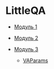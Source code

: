 # LittleQA

* [Модуль 1](https://github.com/SmallOgranization/LittleQA/blob/df4748ddee4c8afa86b29ef9e96324ef6c442055/features/%D0%9C%D0%BE%D0%B4%D1%83%D0%BB%D1%8C%201/%D0%97%D0%B0%D0%BA%D0%B0%D0%B7%D1%8B/%D0%9C%D0%BE%D0%B4%D1%83%D0%BB%D1%8C1.feature)
* [Модуль 2](https://github.com/SmallOgranization/LittleQA/blob/bc2308af6974c2213bff6f1b54b87aa6c48d96e0/features/%D0%9C%D0%BE%D0%B4%D1%83%D0%BB%D1%8C%202/%D0%97%D0%B0%D0%BA%D0%B0%D0%B7%D1%8B/%D0%9F%D1%80%D0%BE%D0%B2%D0%B5%D1%80%D0%BA%D0%B0%20%D1%80%D0%B0%D1%81%D1%87%D0%B5%D1%82%D0%B0%20%D0%BF%D0%BE%D0%BB%D1%8F%20%D0%BA%D0%BE%D0%BB%D0%B8%D1%87%D0%B5%D1%81%D1%82%D0%B2%D0%BE%20(%D0%B8%D1%82%D0%BE%D0%B3).feature)
* [Модуль 3](https://github.com/SmallOgranization/LittleQA/blob/e7edcb82069ed6b7b04c7dd99d645839558b15cd/features/%D0%9C%D0%BE%D0%B4%D1%83%D0%BB%D1%8C%203/%D0%9C%D0%BE%D0%B4%D1%83%D0%BB%D1%8C%203,%20%D0%BE%D0%BF%D0%B8%D1%81%D0%B0%D0%BD%D0%B8%D0%B5%20%D0%BE%D1%88%D0%B8%D0%B1%D0%BE%D0%BA.txt)

  * [VAParams](https://github.com/SmallOgranization/LittleQA/blob/e7edcb82069ed6b7b04c7dd99d645839558b15cd/VAParams.json)
